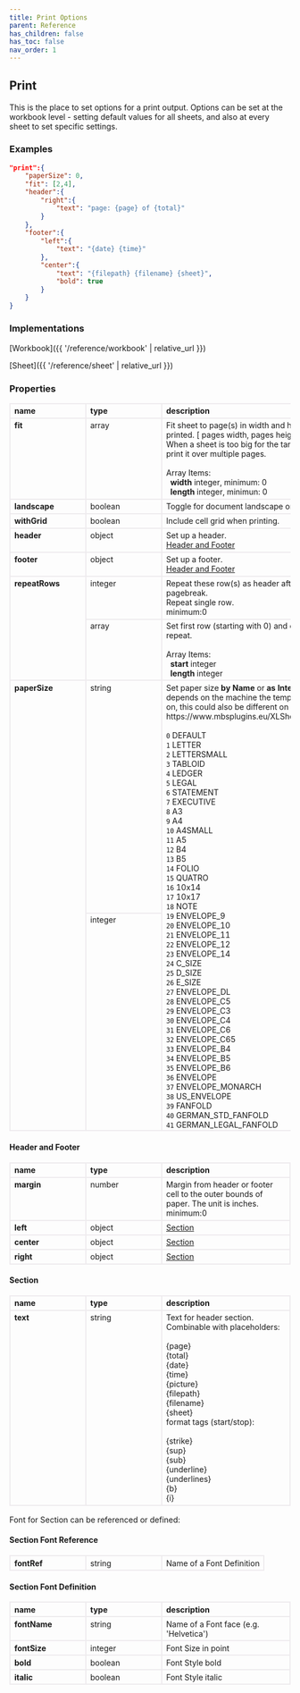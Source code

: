 ```yaml
---
title: Print Options
parent: Reference
has_children: false
has_toc: false
nav_order: 1
---
```


<style>

table {
    border-collapse: collapse;
}

.table-wrapper {
    border-radius: 2px;
    box-shadow: none;
}

th {
    text-align: start;
}

th, td {
    vertical-align: baseline;
    min-width: 120px;
    border: 2px solid #eeebee;
}

@media (min-width: 31.25rem) { th, td { font-size: 14px !important; } }

th:first-of-type, td:first-of-type { border-left: 2px solid #eeebee; }

tbody tr:last-of-type th, tbody tr:last-of-type td { border-bottom: 2px solid #eeebee; }
/* tbody tr:last-of-type td { padding-bottom: 0.75rem; } */
code {font-size: 0.83em;}

</style>

## Print

This is the place to set options for a print output. Options can be set at the workbook level - setting default values for all sheets, and also at every sheet to set specific settings.

### Examples

```json
"print":{
    "paperSize": 0,
    "fit": [2,4],
    "header":{
        "right":{
            "text": "page: {page} of {total}"
        }
    },
    "footer":{
        "left":{
            "text": "{date} {time}"
        },
        "center":{
            "text": "{filepath} {filename} {sheet}",
            "bold": true
        }
    }
}
```

### Implementations

[Workbook]({{ '/reference/workbook' | relative_url }})

[Sheet]({{ '/reference/sheet' | relative_url }})

### Properties

<table>
    <tr>
        <th>name</th>
        <th>type</th>
        <th>description</th>
    </tr>
<tr>
    <th>fit</th>
    <td>array</td>
    <td>Fit sheet to page(s) in width and height when printed. [ pages width, pages height ]<br>When a sheet is too big for the targeted paper size, print it over multiple pages.<br><br>Array Items:<br>&nbsp;&nbsp;<b>width</b> integer, minimum: 0<br>&nbsp;&nbsp;<b>length</b> integer, minimun: 0</td>
</tr>
<tr>
    <th>landscape</th>
    <td>boolean</td>
    <td>Toggle for document landscape orientation.</td>
</tr>
<tr>
    <th>withGrid</th>
    <td>boolean</td>
    <td>Include cell grid when printing.</td>
</tr>
<tr>
    <th>header</th>
    <td>object</td>
    <td>Set up a header.<br><a href="/reference/print/#header-and-footer">Header and Footer</a></td>
</tr>
<tr>
    <th>footer</th>
    <td>object</td>
    <td>Set up a footer.<br><a href="/reference/print/#header-and-footer">Header and Footer</a></td>
</tr>

<tr><th rowspan=2>repeatRows</th>
    <td>integer</td>
    <td>Repeat these row(s) as header after each pagebreak.<br>Repeat single row.<br>minimum:0</td>
</tr>
<tr>
    <td>array</td>
    <td>Set first row (starting with 0) and count of rows to repeat.<br><br>Array Items:<br>&nbsp;&nbsp;<b>start</b> integer<br>&nbsp;&nbsp;<b>length</b> integer</td>
</tr>
<tr>
    <th rowspan=2>paperSize</th>
    <td>string</td>
    <td rowspan=2>Set paper size <b>by Name</b> or <b>as Integer</b>. 'Default' depends on the machine the template is processed on, this could also be different on server.<br>https://www.mbsplugins.eu/XLSheetGetPaper.shtml<br><br><code>0</code> DEFAULT<br><code>1</code> LETTER<br><code>2</code> LETTERSMALL<br><code>3</code> TABLOID<br><code>4</code> LEDGER<br><code>5</code> LEGAL<br><code>6</code> STATEMENT<br><code>7</code> EXECUTIVE<br><code>8</code> A3<br><code>9</code> A4<br><code>10</code> A4SMALL<br><code>11</code> A5<br><code>12</code> B4<br><code>13</code> B5<br><code>14</code> FOLIO<br><code>15</code> QUATRO<br><code>16</code> 10x14<br><code>17</code> 10x17<br><code>18</code> NOTE<br><code>19</code> ENVELOPE_9<br><code>20</code> ENVELOPE_10<br><code>21</code> ENVELOPE_11<br><code>22</code> ENVELOPE_12<br><code>23</code> ENVELOPE_14<br><code>24</code> C_SIZE<br><code>25</code> D_SIZE<br><code>26</code> E_SIZE<br><code>27</code> ENVELOPE_DL<br><code>28</code> ENVELOPE_C5<br><code>29</code> ENVELOPE_C3<br><code>30</code> ENVELOPE_C4<br><code>31</code> ENVELOPE_C6<br><code>32</code> ENVELOPE_C65<br><code>33</code> ENVELOPE_B4<br><code>34</code> ENVELOPE_B5<br><code>35</code> ENVELOPE_B6<br><code>36</code> ENVELOPE<br><code>37</code> ENVELOPE_MONARCH<br><code>38</code> US_ENVELOPE<br><code>39</code> FANFOLD<br><code>40</code> GERMAN_STD_FANFOLD<br><code>41</code> GERMAN_LEGAL_FANFOLD<br></td>
</tr>
<tr>
    <td>integer</td>
</tr>

</table>

#### Header and Footer
<table>
    <tr>
        <th>name</th>
        <th>type</th>
        <th>description</th>
    </tr>
<tr>
<th>margin</th>
    <td>number</td>
<td>Margin from header or footer cell to the outer bounds of paper. The unit is inches.<br>minimum:0</td>
</tr>
<tr>
    <th>left</th>
    <td>object</td>
    <td><a href="/reference/print/#section">Section</a></td>
</tr>
<tr>
    <th>center</th>
    <td>object</td>
    <td><a href="/reference/print/#section">Section</a></td>
</tr>
<tr>
    <th>right</th>
    <td>object</td>
    <td><a href="/reference/print/#section">Section</a></td>
</tr>

</table>

#### Section

<table>
    <tr>
        <th>name</th>
        <th>type</th>
        <th>description</th>
    </tr>
<tr>
    <th>text</th>
    <td>string</td>
    <td>Text for header section. Combinable with placeholders:<br><br>{page}<br>{total}<br>{date}<br>{time}<br>{picture}<br>{filepath}<br>{filename}<br>{sheet}<br>format tags (start/stop):<br><br>{strike}<br>{sup}<br>{sub}<br>{underline}<br>{underlines}<br>{b}<br>{i}</td>
</tr>
</table>

Font for Section can be referenced or defined:

#### Section Font Reference

<table>

<tr>
    <th>fontRef</th>
    <td>string</td>
    <td>Name of a Font Definition</td>
</tr>

</table>

#### Section Font Definition

<table>
    <tr>
        <th>name</th>
        <th>type</th>
        <th>description</th>
    </tr>
<tr>
    <th>fontName</th>
    <td>string</td>
    <td>Name of a Font face (e.g. 'Helvetica')</td>
</tr>
<tr>
    <th>fontSize</th>
    <td>integer</td>
    <td>Font Size in point</td>
</tr>
<tr>
    <th>bold</th>
    <td>boolean</td>
    <td>Font Style bold</td>
</tr>
<tr>
    <th>italic</th>
    <td>boolean</td>
    <td>Font Style italic</td>
</tr>

</table>
